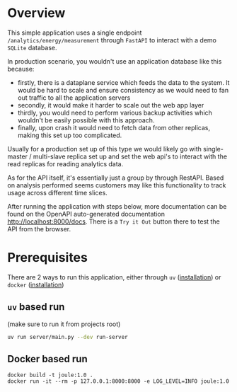 # Overview

This simple application uses a single endpoint `/analytics/energy/measurement` through `FastAPI` to interact with a demo `SQLite` database. 

In production scenario, you wouldn't use an application database like this because:
- firstly, there is a dataplane service which feeds the data to the system. It would be hard to scale and ensure consistency as we would need to fan out traffic to all the application servers
- secondly, it would make it harder to scale out the web app layer
- thirdly, you would need to perform various backup activities which wouldn't be easily possible with this approach.
- finally, upon crash it would need to fetch data from other replicas, making this set up too complicated. 

Usually for a production set up of this type we would likely go with single-master / multi-slave replica set up and set the web api's to interact with the read replicas for reading analytics data.


As for the API itself, it's essentially just a group by through RestAPI. Based on analysis performed seems customers may like this functionality to track usage across different time slices.


After running the application with steps below, more documentation can be found on the OpenAPI auto-generated documentation [http://localhost:8000/docs](http://localhost:8000/docs). There is a `Try it Out` button there to test the API from the browser.

# Prerequisites

There are 2 ways to run this application, either through `uv` ([installation](https://docs.astral.sh/uv/getting-started/installation/)) or `docker` ([installation](https://docs.docker.com/get-started/get-docker/))

## `uv` based run

(make sure to run it from projects root)
```bash
uv run server/main.py --dev run-server
```

## Docker based run

```
docker build -t joule:1.0 .
docker run -it --rm -p 127.0.0.1:8000:8000 -e LOG_LEVEL=INFO joule:1.0
```
